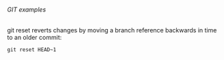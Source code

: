 ###### GIT examples
git reset reverts changes by moving a branch reference backwards in time to an older commit:

```
git reset HEAD~1
```
